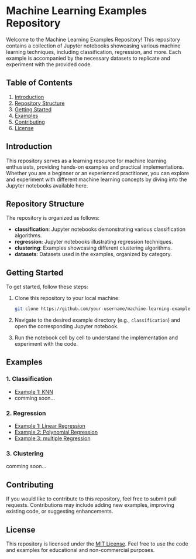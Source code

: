 # Machine Learning Examples Repository

Welcome to the Machine Learning Examples Repository! This repository contains a collection of Jupyter notebooks showcasing various machine learning techniques, including classification, regression, and more. Each example is accompanied by the necessary datasets to replicate and experiment with the provided code.

## Table of Contents

1. [Introduction](#introduction)
2. [Repository Structure](#repository-structure)
3. [Getting Started](#getting-started)
4. [Examples](#examples)
5. [Contributing](#contributing)
6. [License](#license)

## Introduction

This repository serves as a learning resource for machine learning enthusiasts, providing hands-on examples and practical implementations. Whether you are a beginner or an experienced practitioner, you can explore and experiment with different machine learning concepts by diving into the Jupyter notebooks available here.

## Repository Structure

The repository is organized as follows:

- **classification**: Jupyter notebooks demonstrating various classification algorithms.
- **regression**: Jupyter notebooks illustrating regression techniques.
- **clustering**: Examples showcasing different clustering algorithms.
- **datasets**: Datasets used in the examples, organized by category.

## Getting Started

To get started, follow these steps:

1. Clone this repository to your local machine:

    ```bash
    git clone https://github.com/your-username/machine-learning-examples.git
    ```

2. Navigate to the desired example directory (e.g., `classification`) and open the corresponding Jupyter notebook.

3. Run the notebook cell by cell to understand the implementation and experiment with the code.

## Examples

### 1. Classification
- [Example 1: KNN](./notebooks/classification/knn/diabetes/Diabetes.ipynb)
- comming soon...

### 2. Regression

- [Example 1: Linear Regression](./notebooks/regr/house-price)
- [Example 2: Polynomial Regression](./notebooks/regr/ML0101EN-Reg-Polynomial-Regression-Co2.ipynb)
- [Example 3: multiple Regression](./notebooks/regr/FuelConsimptionDgree3.ipynb)

### 3. Clustering

comming soon...

## Contributing

If you would like to contribute to this repository, feel free to submit pull requests. Contributions may include adding new examples, improving existing code, or suggesting enhancements.

## License

This repository is licensed under the [MIT License](./LICENSE). Feel free to use the code and examples for educational and non-commercial purposes.
